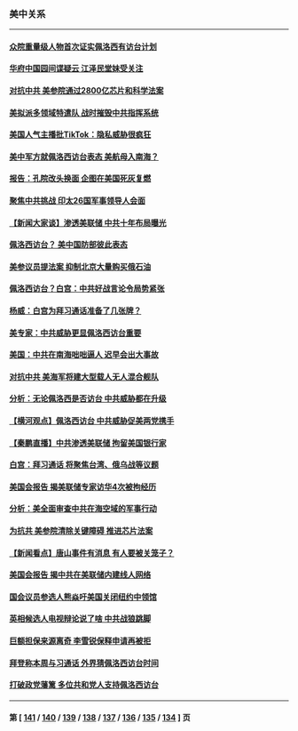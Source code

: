 ### 美中关系
---
#### [众院重量级人物首次证实佩洛西有访台计划](../../pages/nf1412576/n13790372.md) 
#### [华府中国园间谍疑云 江泽民堂妹受关注](../../pages/nf1412576/n13790180.md) 
#### [对抗中共 美参院通过2800亿芯片和科学法案](../../pages/nf1412576/n13790299.md) 
#### [美拟派多领域特遣队 战时摧毁中共指挥系统](../../pages/nf1412576/n13790295.md) 
#### [美国人气主播批TikTok：隐私威胁很疯狂](../../pages/nf1412576/n13790194.md) 
#### [美中军方就佩洛西访台表态 美航母入南海？](../../pages/nf1412576/n13790275.md) 
#### [报告：孔院改头换面 企图在美国死灰复燃](../../pages/nf1412576/n13790218.md) 
#### [聚焦中共挑战 印太26国军事领导人会面](../../pages/nf1412576/n13790193.md) 
#### [【新闻大家谈】渗透美联储 中共十年布局曝光](../../pages/nf1412576/n13790158.md) 
#### [佩洛西访台？ 美中国防部彼此表态](../../pages/nf1412576/n13790021.md) 
#### [美参议员提法案 抑制北京大量购买俄石油](../../pages/nf1412576/n13789836.md) 
#### [佩洛西访台？白宫：中共好战言论令局势紧张](../../pages/nf1412576/n13789687.md) 
#### [杨威：白宫为拜习通话准备了几张牌？](../../pages/nf1412576/n13789715.md) 
#### [美专家：中共威胁更显佩洛西访台重要](../../pages/nf1412576/n13789714.md) 
#### [美国：中共在南海咄咄逼人 迟早会出大事故](../../pages/nf1412576/n13789655.md) 
#### [对抗中共 美海军将建大型载人无人混合舰队](../../pages/nf1412576/n13789623.md) 
#### [分析：无论佩洛西是否访台 中共威胁都在升级](../../pages/nf1412576/n13789534.md) 
#### [【横河观点】佩洛西访台 中共威胁促美两党携手](../../pages/nf1412576/n13789610.md) 
#### [【秦鹏直播】中共渗透美联储 拘留美国银行家](../../pages/nf1412576/n13789607.md) 
#### [白宫：拜习通话 将聚焦台湾、俄乌战等议题](../../pages/nf1412576/n13789569.md) 
#### [美国会报告 揭美联储专家访华4次被拘经历](../../pages/nf1412576/n13789570.md) 
#### [分析：美全面审查中共在海空域的军事行动](../../pages/nf1412576/n13789543.md) 
#### [为抗共 美参院清除关键障碍 推进芯片法案](../../pages/nf1412576/n13789542.md) 
#### [【新闻看点】唐山事件有消息 有人要被关笼子？](../../pages/nf1412576/n13788937.md) 
#### [美国会报告 揭中共在美联储内建线人网络](../../pages/nf1412576/n13789469.md) 
#### [国会议员参选人熊焱吁美国关闭纽约中领馆](../../pages/nf1412576/n13789113.md) 
#### [英相候选人电视辩论说了啥 中共战狼跳脚](../../pages/nf1412576/n13789383.md) 
#### [巨额担保来源离奇 李雪锐保释申请再被拒](../../pages/nf1412576/n13789099.md) 
#### [拜登称本周与习通话 外界猜佩洛西访台时间](../../pages/nf1412576/n13789326.md) 
#### [打破政党藩篱 多位共和党人支持佩洛西访台](../../pages/nf1412576/n13789227.md) 

---
#### 第 [ [141](./141.md) / [140](./140.md) / [139](./139.md) / [138](./138.md) / [137](./137.md) / [136](./136.md) / [135](./135.md) / [134](./134.md) ] 页
